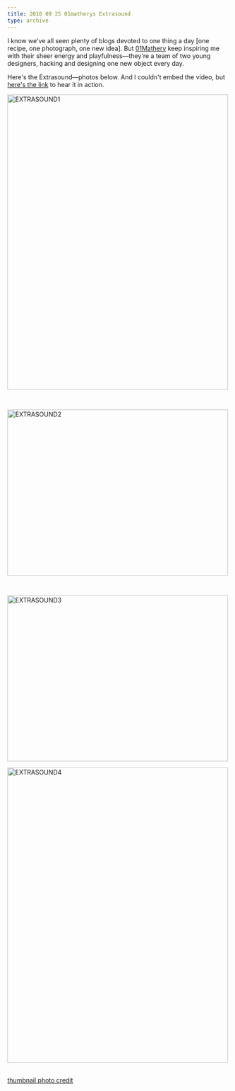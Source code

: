 ```yaml
---
title: 2010 09 25 01matherys Extrasound
type: archive
---
```


<p>I know we've all seen plenty of blogs devoted to one thing a day [one recipe, one photograph, one new idea]. But <a href="http://01mathery.tumblr.com/">01Mathery</a> keep inspiring me with their sheer energy and playfulness—they're a team of two young designers, hacking and designing one new object every day.</p>
<p>Here's the Extrasound—photos below. And I couldn't embed the video, but <a href="http://01mathery.tumblr.com/post/1166249834">here's the link</a> to hear it in action.</p>
<p><a href="http://ablersite.files.wordpress.com/2010/09/extrasound1.jpg"><img class="alignnone size-full wp-image-4648" alt="EXTRASOUND1" src="{{ site.baseurl }}/uploads/extrasound1.jpg" width="500" height="667" /></a></p>
<p>&nbsp;</p>
<p><a href="http://ablersite.files.wordpress.com/2010/09/extrasound2.jpg"><img class="alignnone size-full wp-image-4649" alt="EXTRASOUND2" src="{{ site.baseurl }}/uploads/extrasound2.jpg" width="500" height="375" /></a></p>
<p>&nbsp;</p>
<p><a href="http://ablersite.files.wordpress.com/2010/09/extrasound3.jpg"><img class="alignnone size-full wp-image-4651" alt="EXTRASOUND3" src="{{ site.baseurl }}/uploads/extrasound3.jpg" width="500" height="375" /></a></p>
<p><a href="http://ablersite.files.wordpress.com/2010/09/extrasound4.jpg"><img class="alignnone size-full wp-image-4652" alt="EXTRASOUND4" src="{{ site.baseurl }}/uploads/extrasound4.jpg" width="500" height="667" /></a></p>
<p><a href="http://www.ablersite.org/wp-content/uploads/EXTRASOUND2.jpg"><br />
</a><a href="http://jnjbtw.com/">thumbnail photo credit</a></p>
